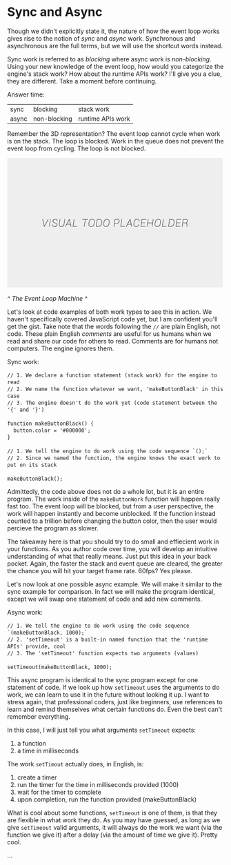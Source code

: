 # Sync and Async

Though we didn't explicitly state it, the nature of how the event loop works gives rise to the notion of *sync* and *async* work. Synchronous and asynchronous are the full terms, but we will use the shortcut words instead.

Sync work is referred to as *blocking* where async work is *non-blocking*. Using your new knowledge of the event loop, how would you categorize the engine's stack work? How about the runtime APIs work? I'll give you a clue, they are different. Take a moment before continuing.

Answer time:
<table>
  <tr>
    <td>sync</td>
    <td>blocking</td>
    <td>stack work</td>
  </tr>
  <tr>
    <td>async</td>
    <td>non-blocking</td>
    <td>runtime APIs work</td>
  </tr>
</table>

Remember the 3D representation? The event loop cannot cycle when work is on the stack. The loop is blocked. Work in the queue does not prevent the event loop from cycling. The loop is not blocked.

![alt text](../assets/visual-todo-placeholder.jpg "The Event Loop Machine")

*^ The Event Loop Machine ^*

Let's look at code examples of both work types to see this in action. We haven't specifically covered JavaScript code yet, but I am confident you'll get the gist. Take note that the words following the `//` are plain English, not code. These plain English *comments* are useful for us humans when we read and share our code for others to read. Comments are for humans not computers. The engine ignores them.

Sync work:
```
// 1. We declare a function statement (stack work) for the engine to read
// 2. We name the function whatever we want, 'makeButtonBlack' in this case
// 3. The engine doesn't do the work yet (code statement between the '{' and '}')

function makeButtonBlack() {
  button.color = '#000000';
}

// 1. We tell the engine to do work using the code sequence `();`
// 2. Since we named the function, the engine knows the exact work to put on its stack

makeButtonBlack();
```

Admittedly, the code above does not do a whole lot, but it is an entire program. The work inside of the `makeButtonWork` function will happen really fast too. The event loop will be blocked, but from a user perspective, the work will happen instantly and become unblocked. If the function instead counted to a trillion before changing the button color, then the user would percieve the program as slower.

The takeaway here is that you should try to do small and effiecient work in your functions. As you author code over time, you will develop an intuitive understanding of what that really means. Just put this idea in your back pocket. Again, the faster the stack and event queue are cleared, the greater the chance you will hit your target frame rate. 60fps? Yes please.

Let's now look at one possible async example. We will make it similar to the sync example for comparison. In fact we will make the program identical, except we will swap one statement of code and add new comments.

Async work:
```
// 1. We tell the engine to do work using the code sequence `(makeButtonBlack, 1000);`
// 2. 'setTimeout' is a built-in named function that the 'runtime APIs' provide, cool
// 3. The 'setTimeout' function expects two arguments (values)

setTimeout(makeButtonBlack, 1000);
```

This async program is identical to the sync program except for one statement of code. If we look up how `setTimeout` uses the arguments to do work, we can learn to use it in the future without looking it up. I want to stress again, that professional coders, just like beginners, use references to learn and remind themselves what certain functions do. Even the best can't remember everything.

In this case, I will just tell you what arguments `setTimeout` expects:
1. a function
2. a time in milliseconds

The work `setTimout` actually does, in English, is:
1. create a timer
2. run the timer for the time in milliseconds provided (1000)
3. wait for the timer to complete
4. upon completion, run the function provided (makeButtonBlack)

What is cool about some functions, `setTimeout` is one of them, is that they are flexible in what work they do. As you may have guessed, as long as we give `setTimeout` valid arguments, it will always do the work we want (via the function we give it) after a delay (via the amount of time we give it). Pretty cool.

...
